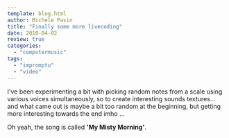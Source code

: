 ```yaml
---
template: blog.html
author: Michele Pasin
title: "Finally some more livecoding"
date: 2010-04-02
review: true
categories: 
  - "computermusic"
tags: 
  - "impromptu"
  - "video"
---
```


I've been experimenting a bit with picking random notes from a scale using various voices simultaneously, so to create interesting sounds textures... and what came out is maybe a bit too random at the beginning, but getting more interesting towards the end imho ...

Oh yeah, the song is called **'My Misty Morning'**.
